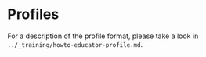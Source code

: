 # Profiles

For a description of the profile format, please take a look in 
`../_training/howto-educator-profile.md`.
